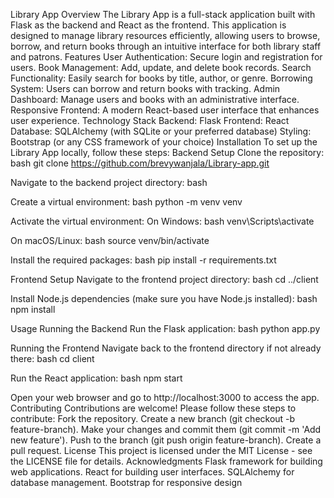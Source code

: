 Library App
Overview
The Library App is a full-stack application built with Flask as the backend and React as the frontend. This application is designed to manage library resources efficiently, allowing users to browse, borrow, and return books through an intuitive interface for both library staff and patrons.
Features
User Authentication: Secure login and registration for users.
Book Management: Add, update, and delete book records.
Search Functionality: Easily search for books by title, author, or genre.
Borrowing System: Users can borrow and return books with tracking.
Admin Dashboard: Manage users and books with an administrative interface.
Responsive Frontend: A modern React-based user interface that enhances user experience.
Technology Stack
Backend: Flask
Frontend: React
Database: SQLAlchemy (with SQLite or your preferred database)
Styling: Bootstrap (or any CSS framework of your choice)
Installation
To set up the Library App locally, follow these steps:
Backend Setup
Clone the repository:
bash
git clone https://github.com/brevywanjala/Library-app.git

Navigate to the backend project directory:
bash


Create a virtual environment:
bash
python -m venv venv

Activate the virtual environment:
On Windows:
bash
venv\Scripts\activate

On macOS/Linux:
bash
source venv/bin/activate

Install the required packages:
bash
pip install -r requirements.txt

Frontend Setup
Navigate to the frontend project directory:
bash
cd ../client

Install Node.js dependencies (make sure you have Node.js installed):
bash
npm install

Usage
Running the Backend
Run the Flask application:
bash
python app.py

Running the Frontend
Navigate back to the frontend directory if not already there:
bash
cd client

Run the React application:
bash
npm start

Open your web browser and go to http://localhost:3000 to access the app.
Contributing
Contributions are welcome! Please follow these steps to contribute:
Fork the repository.
Create a new branch (git checkout -b feature-branch).
Make your changes and commit them (git commit -m 'Add new feature').
Push to the branch (git push origin feature-branch).
Create a pull request.
License
This project is licensed under the MIT License - see the LICENSE file for details.
Acknowledgments
Flask framework for building web applications.
React for building user interfaces.
SQLAlchemy for database management.
Bootstrap for responsive design